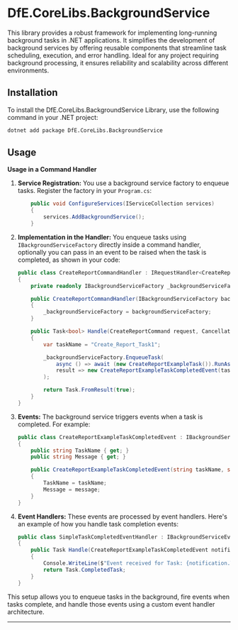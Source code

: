 # DfE.CoreLibs.BackgroundService

This library provides a robust framework for implementing long-running background tasks in .NET applications. It simplifies the development of background services by offering reusable components that streamline task scheduling, execution, and error handling. Ideal for any project requiring background processing, it ensures reliability and scalability across different environments.

## Installation

To install the DfE.CoreLibs.BackgroundService Library, use the following command in your .NET project:

```sh
dotnet add package DfE.CoreLibs.BackgroundService
```

## Usage

**Usage in a Command Handler**

1.  **Service Registration:** You use a background service factory to enqueue tasks. Register the factory in your `Program.cs`:

    ```csharp
        public void ConfigureServices(IServiceCollection services)
        {
            services.AddBackgroundService();
        }
    ```
    

2.  **Implementation in the Handler:** You enqueue tasks using `IBackgroundServiceFactory` directly inside a command handler, optionally you can pass in an event to be raised when the task is completed, as shown in your code:

    ```csharp
    public class CreateReportCommandHandler : IRequestHandler<CreateReportCommand, bool>
    {
        private readonly IBackgroundServiceFactory _backgroundServiceFactory;
    
        public CreateReportCommandHandler(IBackgroundServiceFactory backgroundServiceFactory)
        {
            _backgroundServiceFactory = backgroundServiceFactory;
        }
    
        public Task<bool> Handle(CreateReportCommand request, CancellationToken cancellationToken)
        {
            var taskName = "Create_Report_Task1";
    
            _backgroundServiceFactory.EnqueueTask(
                async () => await (new CreateReportExampleTask()).RunAsync(taskName),
                result => new CreateReportExampleTaskCompletedEvent(taskName, result)
            );
    
            return Task.FromResult(true);
        }
    }
    ```

3.  **Events:** The background service triggers events when a task is completed. For example:

    ```csharp
    public class CreateReportExampleTaskCompletedEvent : IBackgroundServiceEvent
    {
        public string TaskName { get; }
        public string Message { get; }
    
        public CreateReportExampleTaskCompletedEvent(string taskName, string message)
        {
            TaskName = taskName;
            Message = message;
        }
    }
    ```

4.  **Event Handlers:** These events are processed by event handlers. Here's an example of how you handle task completion events:

    ```csharp
    public class SimpleTaskCompletedEventHandler : IBackgroundServiceEventHandler<CreateReportExampleTaskCompletedEvent>
    {
        public Task Handle(CreateReportExampleTaskCompletedEvent notification, CancellationToken cancellationToken)
        {
            Console.WriteLine($"Event received for Task: {notification.TaskName}, Message: {notification.Message}");
            return Task.CompletedTask;
        }
    }
    ```

This setup allows you to enqueue tasks in the background, fire events when tasks complete, and handle those events using a custom event handler architecture.

* * *

